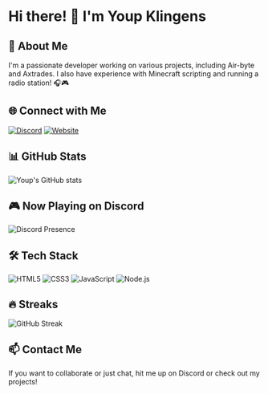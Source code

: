 # Hi there! 👋 I'm Youp Klingens

## 🚀 About Me
I'm a passionate developer working on various projects, including Air-byte and Axtrades. I also have experience with Minecraft scripting and running a radio station! 🎧🎮

## 🌐 Connect with Me
[![Discord](https://img.shields.io/badge/Discord-Youp%20Klingens%230001-7289DA?style=for-the-badge&logo=discord)](https://discord.com/users/YOUR_DISCORD_ID)
[![Website](https://img.shields.io/badge/Website-Visit-1E90FF?style=for-the-badge&logo=google-chrome)](YOUR_WEBSITE_URL)

## 📊 GitHub Stats
![Youp's GitHub stats](https://github-readme-stats.vercel.app/api?username=YOUR_GITHUB_USERNAME&show_icons=true&theme=radical)

## 🎮 Now Playing on Discord
![Discord Presence](https://lanyard.cnrad.dev/api/YOUR_DISCORD_ID)

## 🛠️ Tech Stack
![HTML5](https://img.shields.io/badge/HTML5-E34F26?style=for-the-badge&logo=html5&logoColor=white)
![CSS3](https://img.shields.io/badge/CSS3-1572B6?style=for-the-badge&logo=css3&logoColor=white)
![JavaScript](https://img.shields.io/badge/JavaScript-F7DF1E?style=for-the-badge&logo=javascript&logoColor=black)
![Node.js](https://img.shields.io/badge/Node.js-43853D?style=for-the-badge&logo=node.js&logoColor=white)

## 🔥 Streaks
![GitHub Streak](https://github-readme-streak-stats.herokuapp.com/?user=YOUR_GITHUB_USERNAME&theme=dark&hide_border=true)

## 📫 Contact Me
If you want to collaborate or just chat, hit me up on Discord or check out my projects!
